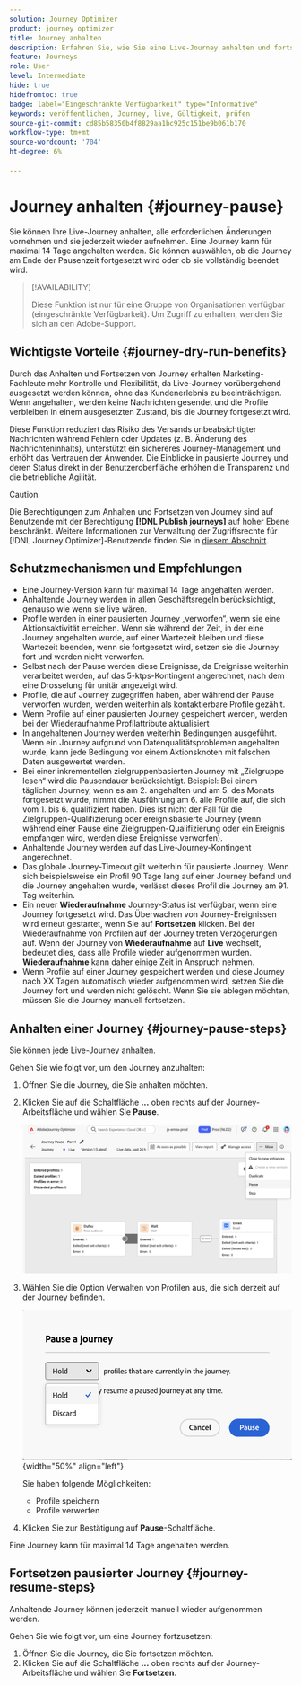 ```yaml
---
solution: Journey Optimizer
product: journey optimizer
title: Journey anhalten
description: Erfahren Sie, wie Sie eine Live-Journey anhalten und fortsetzen können
feature: Journeys
role: User
level: Intermediate
hide: true
hidefromtoc: true
badge: label="Eingeschränkte Verfügbarkeit" type="Informative"
keywords: veröffentlichen, Journey, live, Gültigkeit, prüfen
source-git-commit: cd85b58350b4f8829aa1bc925c151be9b061b170
workflow-type: tm+mt
source-wordcount: '704'
ht-degree: 6%

---
```


# Journey anhalten {#journey-pause}

Sie können Ihre Live-Journey anhalten, alle erforderlichen Änderungen vornehmen und sie jederzeit wieder aufnehmen. Eine Journey kann für maximal 14 Tage angehalten werden. Sie können auswählen, ob die Journey am Ende der Pausenzeit fortgesetzt wird oder ob sie vollständig beendet wird.


>[!AVAILABILITY]
>
>Diese Funktion ist nur für eine Gruppe von Organisationen verfügbar (eingeschränkte Verfügbarkeit). Um Zugriff zu erhalten, wenden Sie sich an den Adobe-Support.


## Wichtigste Vorteile {#journey-dry-run-benefits}

Durch das Anhalten und Fortsetzen von Journey erhalten Marketing-Fachleute mehr Kontrolle und Flexibilität, da Live-Journey vorübergehend ausgesetzt werden können, ohne das Kundenerlebnis zu beeinträchtigen. Wenn angehalten, werden keine Nachrichten gesendet und die Profile verbleiben in einem ausgesetzten Zustand, bis die Journey fortgesetzt wird.

Diese Funktion reduziert das Risiko des Versands unbeabsichtigter Nachrichten während Fehlern oder Updates (z. B. Änderung des Nachrichteninhalts), unterstützt ein sichereres Journey-Management und erhöht das Vertrauen der Anwender. Die Einblicke in pausierte Journey und deren Status direkt in der Benutzeroberfläche erhöhen die Transparenz und die betriebliche Agilität.

>[!CAUTION]
>
>Die Berechtigungen zum Anhalten und Fortsetzen von Journey sind auf Benutzende mit der Berechtigung **[!DNL Publish journeys]** auf hoher Ebene beschränkt. Weitere Informationen zur Verwaltung der Zugriffsrechte für [!DNL Journey Optimizer]-Benutzende finden Sie in [diesem Abschnitt](../administration/permissions-overview.md).

## Schutzmechanismen und Empfehlungen

* Eine Journey-Version kann für maximal 14 Tage angehalten werden.
* Anhaltende Journey werden in allen Geschäftsregeln berücksichtigt, genauso wie wenn sie live wären.
* Profile werden in einer pausierten Journey „verworfen“, wenn sie eine Aktionsaktivität erreichen. Wenn sie während der Zeit, in der eine Journey angehalten wurde, auf einer Wartezeit bleiben und diese Wartezeit beenden, wenn sie fortgesetzt wird, setzen sie die Journey fort und werden nicht verworfen.
* Selbst nach der Pause werden diese Ereignisse, da Ereignisse weiterhin verarbeitet werden, auf das 5-ktps-Kontingent angerechnet, nach dem eine Drosselung für unitär angezeigt wird.
* Profile, die auf Journey zugegriffen haben, aber während der Pause verworfen wurden, werden weiterhin als kontaktierbare Profile gezählt.
* Wenn Profile auf einer pausierten Journey gespeichert werden, werden bei der Wiederaufnahme Profilattribute aktualisiert
* In angehaltenen Journey werden weiterhin Bedingungen ausgeführt. Wenn ein Journey aufgrund von Datenqualitätsproblemen angehalten wurde, kann jede Bedingung vor einem Aktionsknoten mit falschen Daten ausgewertet werden.
* Bei einer inkrementellen zielgruppenbasierten Journey mit „Zielgruppe lesen“ wird die Pausendauer berücksichtigt. Beispiel: Bei einem täglichen Journey, wenn es am 2. angehalten und am 5. des Monats fortgesetzt wurde, nimmt die Ausführung am 6. alle Profile auf, die sich vom 1. bis 6. qualifiziert haben. Dies ist nicht der Fall für die Zielgruppen-Qualifizierung oder ereignisbasierte Journey (wenn während einer Pause eine Zielgruppen-Qualifizierung oder ein Ereignis empfangen wird, werden diese Ereignisse verworfen).
* Anhaltende Journey werden auf das Live-Journey-Kontingent angerechnet.
* Das globale Journey-Timeout gilt weiterhin für pausierte Journey. Wenn sich beispielsweise ein Profil 90 Tage lang auf einer Journey befand und die Journey angehalten wurde, verlässt dieses Profil die Journey am 91. Tag weiterhin.
* Ein neuer **Wiederaufnahme** Journey-Status ist verfügbar, wenn eine Journey fortgesetzt wird. Das Überwachen von Journey-Ereignissen wird erneut gestartet, wenn Sie auf **Fortsetzen** klicken.  Bei der Wiederaufnahme von Profilen auf der Journey treten Verzögerungen auf. Wenn der Journey von **Wiederaufnahme** auf **Live** wechselt, bedeutet dies, dass alle Profile wieder aufgenommen wurden. **Wiederaufnahme** kann daher einige Zeit in Anspruch nehmen.
* Wenn Profile auf einer Journey gespeichert werden und diese Journey nach XX Tagen automatisch wieder aufgenommen wird, setzen Sie die Journey fort und werden nicht gelöscht. Wenn Sie sie ablegen möchten, müssen Sie die Journey manuell fortsetzen.
  <!--* There is a guardrail (at an org level) on the max number of profiles that can be held in paused journeys. This guardrail is per org, and is visible in the journey inventory on a new bar (only visible when there are paused journeys).-->

## Anhalten einer Journey {#journey-pause-steps}

Sie können jede Live-Journey anhalten.

Gehen Sie wie folgt vor, um den Journey anzuhalten:

1. Öffnen Sie die Journey, die Sie anhalten möchten.
1. Klicken Sie auf die Schaltfläche **…** oben rechts auf der Journey-Arbeitsfläche und wählen Sie **Pause**.

   ![Pause der Journey-Taste](assets/pause-journey-button.png)

1. Wählen Sie die Option Verwalten von Profilen aus, die sich derzeit auf der Journey befinden.

   ![Journey-Optionen anhalten](assets/pause-confirm.png){width="50%" align="left"}

   Sie haben folgende Möglichkeiten:

   * Profile speichern
   * Profile verwerfen

1. Klicken Sie zur Bestätigung auf **Pause**-Schaltfläche.

Eine Journey kann für maximal 14 Tage angehalten werden.

## Fortsetzen pausierter Journey {#journey-resume-steps}

Anhaltende Journey können jederzeit manuell wieder aufgenommen werden.

Gehen Sie wie folgt vor, um eine Journey fortzusetzen:

1. Öffnen Sie die Journey, die Sie fortsetzen möchten.
1. Klicken Sie auf die Schaltfläche **…** oben rechts auf der Journey-Arbeitsfläche und wählen Sie **Fortsetzen**.




